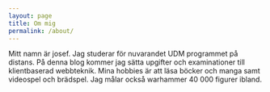 ```yaml
---
layout: page
title: Om mig
permalink: /about/
---
```


Mitt namn är josef. 
Jag studerar för nuvarandet UDM programmet på distans. 
På denna blog kommer jag sätta upgifter och examinationer till klientbaserad webbteknik.
Mina hobbies är att läsa böcker och manga samt videospel och brädspel. 
Jag målar också warhammer 40 000 figurer ibland. 

 
